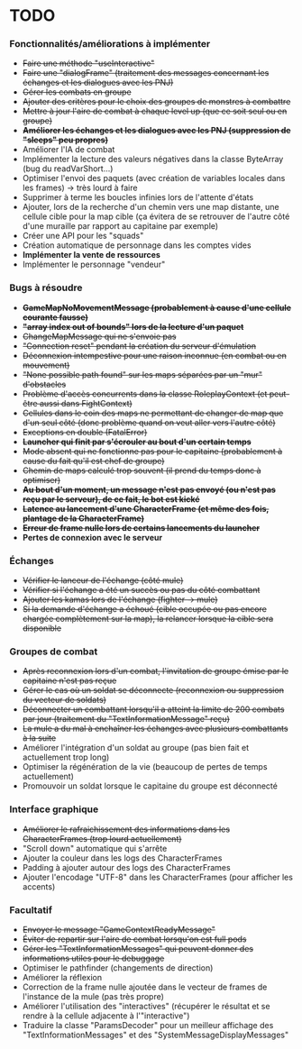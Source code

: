 # TODO

### Fonctionnalités/améliorations à implémenter ###

* ~~Faire une méthode "useInteractive"~~
* ~~Faire une "dialogFrame" (traitement des messages concernant les échanges et les dialogues avec les PNJ)~~
* ~~Gérer les combats en groupe~~
* ~~Ajouter des critères pour le choix des groupes de monstres à combattre~~
* ~~Mettre à jour l'aire de combat à chaque level up (que ce soit seul ou en groupe)~~
* ~~**Améliorer les échanges et les dialogues avec les PNJ (suppression de "sleeps" peu propres)**~~
* Améliorer l'IA de combat
* Implémenter la lecture des valeurs négatives dans la classe ByteArray (bug du readVarShort...)
* Optimiser l'envoi des paquets (avec création de variables locales dans les frames) -> très lourd à faire
* Supprimer à terme les boucles infinies lors de l'attente d'états
* Ajouter, lors de la recherche d'un chemin vers une map distante, une cellule cible pour la map cible (ça évitera de se retrouver de l'autre côté d'une muraille par rapport au capitaine par exemple)
* Créer une API pour les "squads"
* Création automatique de personnage dans les comptes vides
* **Implémenter la vente de ressources**
* Implémenter le personnage "vendeur"

### Bugs à résoudre ###

* ~~**GameMapNoMovementMessage (probablement à cause d'une cellule courante fausse)**~~
* ~~**"array index out of bounds" lors de la lecture d'un paquet**~~
* ~~ChangeMapMessage qui ne s'envoie pas~~
* ~~"Connection reset" pendant la création du serveur d'émulation~~
* ~~Déconnexion intempestive pour une raison inconnue (en combat ou en mouvement)~~
* ~~"None possible path found" sur les maps séparées par un "mur" d'obstacles~~
* ~~Problème d'accès concurrents dans la classe RoleplayContext (et peut-être aussi dans FightContext)~~
* ~~Cellules dans le coin des maps ne permettant de changer de map que d'un seul côté (donc problème quand on veut aller vers l'autre côté)~~
* ~~Exceptions en double (FatalError)~~
* ~~**Launcher qui finit par s'écrouler au bout d'un certain temps**~~
* ~~Mode absent qui ne fonctionne pas pour le capitaine (probablement à cause du fait qu'il est chef de groupe)~~
* ~~Chemin de maps calculé trop souvent (il prend du temps donc à optimiser)~~
* ~~**Au bout d'un moment, un message n'est pas envoyé (ou n'est pas reçu par le serveur), de ce fait, le bot est kické**~~
* ~~**Latence au lancement d'une CharacterFrame (et même des fois, plantage de la CharacterFrame)**~~
* ~~**Erreur de frame nulle lors de certains lancements du launcher**~~
* **Pertes de connexion avec le serveur**

### Échanges ###

* ~~Vérifier le lanceur de l'échange (côté mule)~~
* ~~Vérifier si l'échange a été un succès ou pas du côté combattant~~
* ~~Ajouter les kamas lors de l'échange (fighter -> mule)~~
* ~~Si la demande d'échange a échoué (cible occupée ou pas encore chargée complètement sur la map), la relancer lorsque la cible sera disponible~~

### Groupes de combat ###

* ~~Après reconnexion lors d'un combat, l'invitation de groupe émise par le capitaine n'est pas reçue~~
* ~~Gérer le cas où un soldat se déconnecte (reconnexion ou suppression du vecteur de soldats)~~
* ~~Déconnecter un combattant lorsqu'il a atteint la limite de 200 combats par jour (traitement du "TextInformationMessage" reçu)~~
* ~~La mule a du mal à enchaîner les échanges avec plusieurs combattants à la suite~~
* Améliorer l'intégration d'un soldat au groupe (pas bien fait et actuellement trop long)
* Optimiser la régénération de la vie (beaucoup de pertes de temps actuellement)
* Promouvoir un soldat lorsque le capitaine du groupe est déconnecté

### Interface graphique ###

* ~~Améliorer le rafraichissement des informations dans les CharacterFrames (trop lourd actuellement)~~
* "Scroll down" automatique qui s'arrête
* Ajouter la couleur dans les logs des CharacterFrames
* Padding à ajouter autour des logs des CharacterFrames
* Ajouter l'encodage "UTF-8" dans les CharacterFrames (pour afficher les accents)

### Facultatif ###

* ~~Envoyer le message "GameContextReadyMessage"~~
* ~~Éviter de repartir sur l'aire de combat lorsqu'on est full pods~~
* ~~Gérer les "TextInformationMessages" qui peuvent donner des informations utiles pour le debuggage~~
* Optimiser le pathfinder (changements de direction)
* Améliorer la réflexion
* Correction de la frame nulle ajoutée dans le vecteur de frames de l'instance de la mule (pas très propre)
* Améliorer l'utilisation des "interactives" (récupérer le résultat et se rendre à la cellule adjacente à l'"interactive")
* Traduire la classe "ParamsDecoder" pour un meilleur affichage des "TextInformationMessages" et des "SystemMessageDisplayMessages"